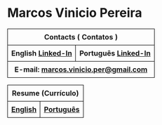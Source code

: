 # Marcos Vinicio Pereira

<style>
    table.padrao {
      border-collapse: collapse;
      width: 70%;
      font-weight: bold;
    }
    
    table.padrao th, table.padrao td {
      border: 1px solid #000;
      padding: 8px;
      text-align: center;
    }
</style>

<table class="padrao">
    <thead>
        <tr>
            <th colspan="2" style="text-align:center">Contacts ( Contatos )</th>
        </tr>
    </thead>
    <tbody>
        <tr>
            <td>English <a href="https://www.linkedin.com/in/marcos-vinicio-pereira/?locale=en_US">Linked-In</a>
            </td>
            <td>Português <a href="https://www.linkedin.com/in/marcos-vinicio-pereira/">Linked-In</a>
            </td>
        </tr>
        <tr>
            <td colspan="2">            
                E-mail: <a href="marcos.vinicio.per@gmail.com">marcos.vinicio.per@gmail.com</a>
            </td>
        </tr>
    </tbody>
</table>

<table class="padrao">
    <thead>
        <tr>
            <th colspan="2" style="text-align:center">Resume (Currículo)</th>
        </tr>
    </thead>
    <tbody>
        <tr>
            <td><a href="https://github.com/MarcosVP-Fatec/Certificados/blob/main/CV-Resume/MARCOS-VINICIO-PEREIRA-Curriculo%20-%20English.pdf">English</a></td>
            <td><a href="https://github.com/MarcosVP-Fatec/Certificados/blob/main/CV-Resume/MARCOS-VINICIO-PEREIRA-Curriculo.pdf">Português</a></td>
        </tr>
    </tbody>
</table>

